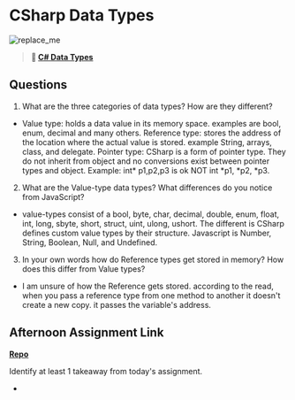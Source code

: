 # CSharp Data Types

![replace_me](https://codeworks.blob.core.windows.net/public/assets/img/illustrations/placeholder.svg)

> **📖 [C# Data Types](https://codeworksacademy.com/fs-student-guide/resources/wk10/01-CSharp-Generics)**

## Questions

1. What are the three categories of data types? How are they different?

-   Value type: holds a data value in its memory space. examples are bool, enum, decimal and many others.
    Reference type: stores the address of the location where the actual value is stored. example String, arrays, class, and delegate.
    Pointer type: CSharp is a form of pointer type. They do not inherit from object and no conversions exist between pointer types and object. Example: int* p1,p2,p3 is ok NOT int *p1, *p2, *p3.

2. What are the Value-type data types? What differences do you notice from JavaScript?

-   value-types consist of a bool, byte, char, decimal, double, enum, float, int, long, sbyte, short, struct, uint, ulong, ushort. The different is CSharp defines custom value types by their structure. Javascript is Number, String, Boolean, Null, and Undefined.

3. In your own words how do Reference types get stored in memory? How does this differ from Value types?

-    I am unsure of how the Reference gets stored. according to the read, when you pass a reference type from one method to another it doesn't create a new copy. it passes the variable's address. 


## Afternoon Assignment Link

**[Repo](https://github.com/Linda-Taing/<ASSIGNMENT_REPO>)**

Identify at least 1 takeaway from today's assignment.

-
